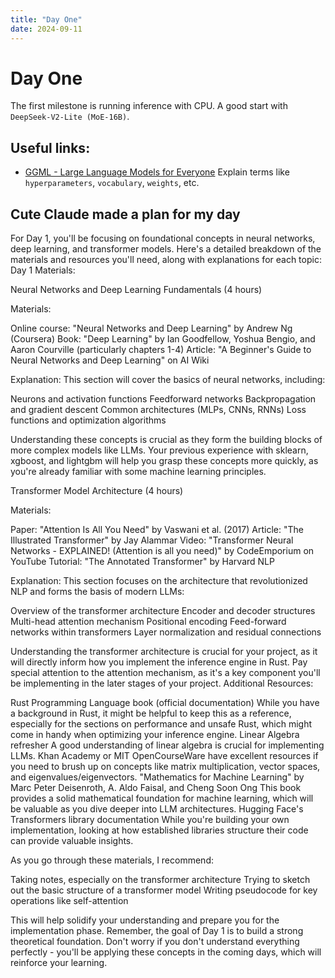 ```yaml
---
title: "Day One"
date: 2024-09-11
---
```


# Day One

The first milestone is running inference with CPU. A good start with `DeepSeek-V2-Lite (MoE-16B)`.

## Useful links:

- [GGML - Large Language Models for Everyone](https://github.com/rustformers/llm/tree/main/crates/ggml) Explain terms like `hyperparameters`, `vocabulary`, `weights`, etc.

## Cute Claude made a plan for my day

 For Day 1, you'll be focusing on foundational concepts in neural networks, deep learning, and transformer models. Here's a detailed breakdown of the materials and resources you'll need, along with explanations for each topic:
Day 1 Materials:

Neural Networks and Deep Learning Fundamentals (4 hours)

Materials:

Online course: "Neural Networks and Deep Learning" by Andrew Ng (Coursera)
Book: "Deep Learning" by Ian Goodfellow, Yoshua Bengio, and Aaron Courville (particularly chapters 1-4)
Article: "A Beginner's Guide to Neural Networks and Deep Learning" on AI Wiki

Explanation:
This section will cover the basics of neural networks, including:

Neurons and activation functions
Feedforward networks
Backpropagation and gradient descent
Common architectures (MLPs, CNNs, RNNs)
Loss functions and optimization algorithms

Understanding these concepts is crucial as they form the building blocks of more complex models like LLMs. Your previous experience with sklearn, xgboost, and lightgbm will help you grasp these concepts more quickly, as you're already familiar with some machine learning principles.

Transformer Model Architecture (4 hours)

Materials:

Paper: "Attention Is All You Need" by Vaswani et al. (2017)
Article: "The Illustrated Transformer" by Jay Alammar
Video: "Transformer Neural Networks - EXPLAINED! (Attention is all you need)" by CodeEmporium on YouTube
Tutorial: "The Annotated Transformer" by Harvard NLP

Explanation:
This section focuses on the architecture that revolutionized NLP and forms the basis of modern LLMs:

Overview of the transformer architecture
Encoder and decoder structures
Multi-head attention mechanism
Positional encoding
Feed-forward networks within transformers
Layer normalization and residual connections

Understanding the transformer architecture is crucial for your project, as it will directly inform how you implement the inference engine in Rust. Pay special attention to the attention mechanism, as it's a key component you'll be implementing in the later stages of your project.
Additional Resources:

Rust Programming Language book (official documentation)
While you have a background in Rust, it might be helpful to keep this as a reference, especially for the sections on performance and unsafe Rust, which might come in handy when optimizing your inference engine.
Linear Algebra refresher
A good understanding of linear algebra is crucial for implementing LLMs. Khan Academy or MIT OpenCourseWare have excellent resources if you need to brush up on concepts like matrix multiplication, vector spaces, and eigenvalues/eigenvectors.
"Mathematics for Machine Learning" by Marc Peter Deisenroth, A. Aldo Faisal, and Cheng Soon Ong
This book provides a solid mathematical foundation for machine learning, which will be valuable as you dive deeper into LLM architectures.
Hugging Face's Transformers library documentation
While you're building your own implementation, looking at how established libraries structure their code can provide valuable insights.

As you go through these materials, I recommend:

Taking notes, especially on the transformer architecture
Trying to sketch out the basic structure of a transformer model
Writing pseudocode for key operations like self-attention

This will help solidify your understanding and prepare you for the implementation phase. Remember, the goal of Day 1 is to build a strong theoretical foundation. Don't worry if you don't understand everything perfectly - you'll be applying these concepts in the coming days, which will reinforce your learning.

